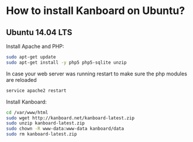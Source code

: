 How to install Kanboard on Ubuntu?
==================================

Ubuntu 14.04 LTS
----------------

Install Apache and PHP:

```bash
sudo apt-get update
sudo apt-get install -y php5 php5-sqlite unzip
```

In case your web server was running restart to make sure the php modules are reloaded

```bash
service apache2 restart
```

Install Kanboard:

```bash
cd /var/www/html
sudo wget http://kanboard.net/kanboard-latest.zip
sudo unzip kanboard-latest.zip
sudo chown -R www-data:www-data kanboard/data
sudo rm kanboard-latest.zip
```
